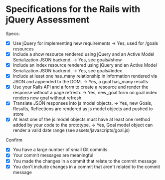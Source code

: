 # Specifications for the Rails with jQuery Assessment

Specs:
- [x] Use jQuery for implementing new requirements -> Yes, used for /goals resources
- [x] Include a show resource rendered using jQuery and an Active Model Serialization JSON backend. -> Yes, see goals#show
- [x] Include an index resource rendered using jQuery and an Active Model Serialization JSON backend. -> Yes, see goals#index
- [x] Include at least one has_many relationship in information rendered via JSON and appended to the DOM. -> Yes, a goal has_many results
- [x] Use your Rails API and a form to create a resource and render the response without a page refresh. -> Yes, new_goal form on goal index renders new goal without refresh
- [x] Translate JSON responses into js model objects. -> Yes, new Goals, Results, Reflections are rendered as js model objects and pushed to store
- [x] At least one of the js model objects must have at least one method added by your code to the prototype. -> Yes, Goal model object can render a valid date range (see assets/javascripts/goal.js)

Confirm
- [x] You have a large number of small Git commits
- [x] Your commit messages are meaningful
- [x] You made the changes in a commit that relate to the commit message
- [x] You don't include changes in a commit that aren't related to the commit message
